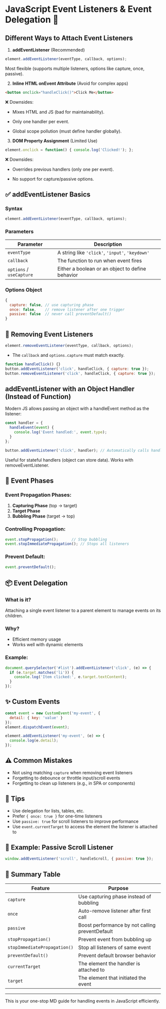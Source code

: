 # JavaScript Event Listeners & Event Delegation 📌

## Different Ways to Attach Event Listeners
1. **addEventListener** (Recommended)
```js
element.addEventListener(eventType, callback, options);
```
Most flexible (supports multiple listeners, options like capture, once, passive).

2. **Inline HTML onEvent Attribute** (Avoid for complex apps)
```html
<button onclick="handleClick()">Click Me</button>
```
❌ Downsides:

- Mixes HTML and JS (bad for maintainability).

- Only one handler per event.

- Global scope pollution (must define handler globally).

3. **DOM Property Assignment** (Limited Use)
```js
element.onclick = function() { console.log('Clicked!'); };
```
❌ Downsides:

- Overrides previous handlers (only one per event).

- No support for capture/passive options.

## ✅ addEventListener Basics

### Syntax
```js
element.addEventListener(eventType, callback, options);
```

### Parameters
| Parameter | Description |
|----------|-------------|
| `eventType` | A string like `'click'`, `'input'`, `'keydown'` |
| `callback` | The function to run when event fires |
| `options` / `useCapture` | Either a boolean or an object to define behavior |

### Options Object
```js
{
  capture: false, // use capturing phase
  once: false,    // remove listener after one trigger
  passive: false  // never call preventDefault()
}
```

## 🔁 Removing Event Listeners
```js
element.removeEventListener(eventType, callback, options);
```
- The `callback` and `options.capture` must match exactly.

```js
function handleClick() {}
button.addEventListener('click', handleClick, { capture: true });
button.removeEventListener('click', handleClick, { capture: true });
```

## addEventListener with an Object Handler (Instead of Function)
Modern JS allows passing an object with a handleEvent method as the listener:

```js
const handler = {
  handleEvent(event) {
    console.log('Event handled:', event.type);
  }
};

button.addEventListener('click', handler); // Automatically calls handler.handleEvent()
```
Useful for stateful handlers (object can store data).
Works with removeEventListener.

## 🎯 Event Phases

### Event Propagation Phases:
1. **Capturing Phase** (top → target)
2. **Target Phase**
3. **Bubbling Phase** (target → top)

### Controlling Propagation:
```js
event.stopPropagation();      // Stop bubbling
event.stopImmediatePropagation(); // Stops all listeners
```

### Prevent Default:
```js
event.preventDefault();
```

## 📦 Event Delegation

### What is it?
Attaching a single event listener to a parent element to manage events on its children.

### Why?
- Efficient memory usage
- Works well with dynamic elements

### Example:
```js
document.querySelector('#list').addEventListener('click', (e) => {
  if (e.target.matches('li')) {
    console.log('Item clicked:', e.target.textContent);
  }
});
```

## ✨ Custom Events
```js
const event = new CustomEvent('my-event', {
  detail: { key: 'value' }
});
element.dispatchEvent(event);
```

```js
element.addEventListener('my-event', (e) => {
  console.log(e.detail);
});
```

## ⚠️ Common Mistakes
- Not using matching `capture` when removing event listeners
- Forgetting to debounce or throttle input/scroll events
- Forgetting to clean up listeners (e.g., in SPA or components)

## 🧠 Tips
- Use delegation for lists, tables, etc.
- Prefer `{ once: true }` for one-time listeners
- Use `passive: true` for scroll listeners to improve performance
- Use `event.currentTarget` to access the element the listener is attached to

## 🧪 Example: Passive Scroll Listener
```js
window.addEventListener('scroll', handleScroll, { passive: true });
```

## 📌 Summary Table
| Feature | Purpose |
|--------|---------|
| `capture` | Use capturing phase instead of bubbling |
| `once` | Auto-remove listener after first call |
| `passive` | Boost performance by not calling preventDefault |
| `stopPropagation()` | Prevent event from bubbling up |
| `stopImmediatePropagation()` | Stop all listeners of same event |
| `preventDefault()` | Prevent default browser behavior |
| `currentTarget` | The element the handler is attached to |
| `target` | The element that initiated the event |

---
This is your one-stop MD guide for handling events in JavaScript efficiently.



